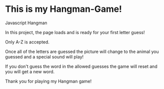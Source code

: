 # This is my Hangman-Game!
Javascript Hangman

In this project, the page loads and is ready for your first letter guess!

Only A-Z is accepted.

Once all of the letters are guessed the picture will change to the animal you guessed and a special sound will play!

If you don't guess the word in the allowed guesses the game will reset and you will get a new word.

Thank you for playing my Hangman game!